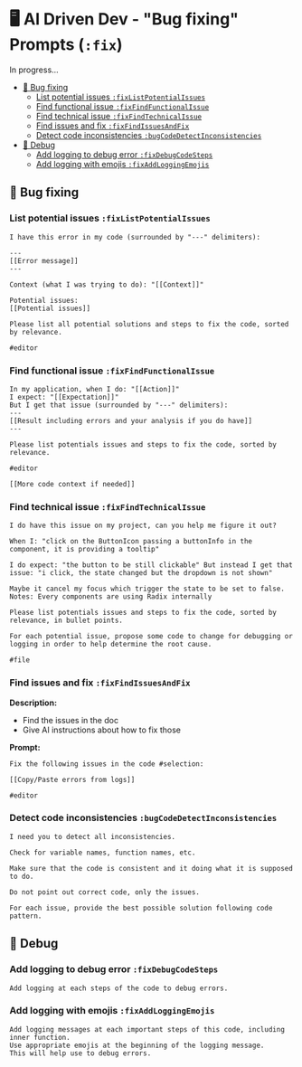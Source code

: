 # 🖥️ AI Driven Dev - "Bug fixing" Prompts (`:fix`)

In progress...

- [🐛 Bug fixing](#-bug-fixing)
  - [List potential issues `:fixListPotentialIssues`](#list-potential-issues-fixlistpotentialissues)
  - [Find functional issue `:fixFindFunctionalIssue`](#find-functional-issue-fixfindfunctionalissue)
  - [Find technical issue `:fixFindTechnicalIssue`](#find-technical-issue-fixfindtechnicalissue)
  - [Find issues and fix `:fixFindIssuesAndFix`](#find-issues-and-fix-fixfindissuesandfix)
  - [Detect code inconsistencies `:bugCodeDetectInconsistencies`](#detect-code-inconsistencies-bugcodedetectinconsistencies)
- [🔫 Debug](#-debug)
  - [Add logging to debug error `:fixDebugCodeSteps`](#add-logging-to-debug-error-fixdebugcodesteps)
  - [Add logging with emojis `:fixAddLoggingEmojis`](#add-logging-with-emojis-fixaddloggingemojis)

## 🐛 Bug fixing

### List potential issues `:fixListPotentialIssues`

```text
I have this error in my code (surrounded by "---" delimiters):

---
[[Error message]]
---

Context (what I was trying to do): "[[Context]]"

Potential issues: 
[[Potential issues]]

Please list all potential solutions and steps to fix the code, sorted by relevance.

#editor
```

### Find functional issue `:fixFindFunctionalIssue`

```text
In my application, when I do: "[[Action]]"
I expect: "[[Expectation]]"
But I get that issue (surrounded by "---" delimiters):
---
[[Result including errors and your analysis if you do have]]
---

Please list potentials issues and steps to fix the code, sorted by relevance.

#editor

[[More code context if needed]]
```

### Find technical issue `:fixFindTechnicalIssue`

```text
I do have this issue on my project, can you help me figure it out?

When I: "click on the ButtonIcon passing a buttonInfo in the component, it is providing a tooltip"

I do expect: "the button to be still clickable" But instead I get that issue: "i click, the state changed but the dropdown is not shown"

Maybe it cancel my focus which trigger the state to be set to false.
Notes: Every components are using Radix internally

Please list potentials issues and steps to fix the code, sorted by relevance, in bullet points.

For each potential issue, propose some code to change for debugging or logging in order to help determine the root cause.

#file
```

### Find issues and fix `:fixFindIssuesAndFix`

**Description:**

- Find the issues in the doc
- Give AI instructions about how to fix those

**Prompt:**

```text
Fix the following issues in the code #selection:

[[Copy/Paste errors from logs]]

#editor
```

### Detect code inconsistencies `:bugCodeDetectInconsistencies`

```text
I need you to detect all inconsistencies.

Check for variable names, function names, etc.

Make sure that the code is consistent and it doing what it is supposed to do.

Do not point out correct code, only the issues.

For each issue, provide the best possible solution following code pattern.
```

## 🔫 Debug

### Add logging to debug error `:fixDebugCodeSteps`

```text
Add logging at each steps of the code to debug errors.
```

### Add logging with emojis `:fixAddLoggingEmojis`

```text
Add logging messages at each important steps of this code, including inner function.
Use appropriate emojis at the beginning of the logging message.
This will help use to debug errors.
```

